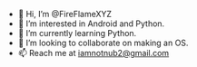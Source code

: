 - 👋 Hi, I’m @FireFlameXYZ
- 👀 I’m interested in Android and Python.
- 🌱 I’m currently learning Python.
- 💞️ I’m looking to collaborate on making an OS.
- 📫 Reach me at iamnotnub2@gmail.com

<!---
FireFlameXYZ/FireFlameXYZ is a ✨ special ✨ repository because its `README.md` (this file) appears on your GitHub profile.
You can click the Preview link to take a look at your changes.
--->
